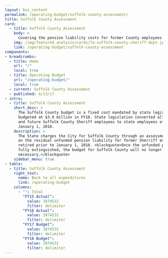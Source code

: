 ```yaml
---
layout: bos_content
permalink: /operating-budget/suffolk-county-assessment/
title: Suffolk County Assessment
card:
  - title: Suffolk County Assessment
    body: >
      Covering the pension liability costs for former County employees retired before 1/1/10.
    img: /img/featured_analysis/cards/fa-suffolk-county-sheriff-dept.jpg
    link: /operating-budget/suffolk-county-assessment
components:
- breadcrumbs:
  - title: Home
    url: "/"
    local: true
  - title: Operating Budget
    url: "/operating-budget/"
    local: true
  - current: Suffolk County Assessment
  - published: 4/13/17
- intro:
  - title: Suffolk County Assessment
    short_desc: >
      The Suffolk County budget is a fixed cost mandated by state legislation, 
      budgeted at $3.9 million in FY18. State legislation converted all existing 
      and future Suffolk County Sheriff employees to state employees effective 
      January 1, 2010.
    description: >
      The State charges the City for Suffolk County through an assessment based 
      on the residual unfunded pension liability for former Sherriff employees who 
      retired prior to January 1, 2010. <blockquote>Once the unfunded pension liability is 
      fully extinguished, the budget for Suffolk County will no longer be 
      necessary.</blockquote>
    sidebar_menu: true
- table:
  - title: Suffolk County Assessment
    right_text:
      name: Back to all expenditures
      link: /operating-budget
    columns:
      - "": Total
        "FY15 Actual": 
          value: 3874532
          filter: delimiter
        "FY16 Actual": 
          value: 3874532
          filter: delimiter
        "FY17 Budget": 
          value: 3874532
          filter: delimiter
        "FY18 Budget": 
          value: 3874532
          filter: delimiter
---
```

